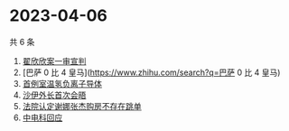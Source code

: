 # 2023-04-06

共 6 条

<!-- BEGIN -->
<!-- 最后更新时间 Thu Apr 06 2023 17:11:06 GMT+0800 (China Standard Time) -->

1. [翟欣欣案一审宣判](https://www.zhihu.com/search?q=翟欣欣案一审宣判)
1. [巴萨 0 比 4 皇马](https://www.zhihu.com/search?q=巴萨 0 比 4 皇马)
1. [首例室温氢负离子导体](https://www.zhihu.com/search?q=首例室温氢负离子导体)
1. [沙伊外长首次会晤](https://www.zhihu.com/search?q=沙伊外长首次会晤)
1. [法院认定谢娜张杰购房不存在跳单](https://www.zhihu.com/search?q=法院认定谢娜张杰购房不存在跳单)
1. [中电科回应](https://www.zhihu.com/search?q=中电科回应)

<!-- END -->
